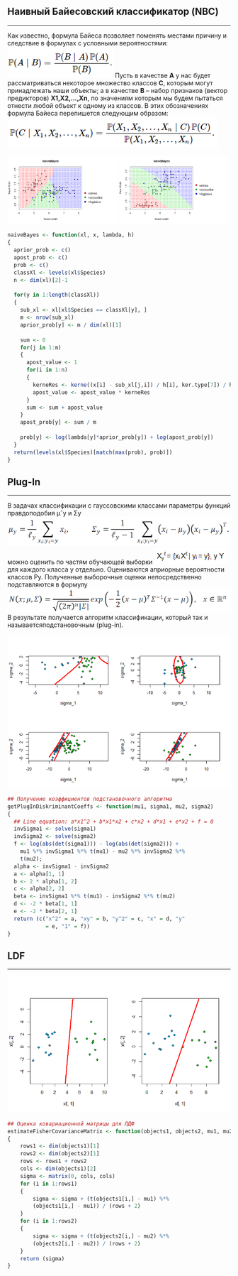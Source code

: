 ## Наивный Байесовский классификатор (NBC)
___
Как известно, формула Байеса позволяет поменять местами причину и следствие в формулах с условными вероятностями:
![](images/readme_img_1.png)
Пусть в качестве **A** у нас будет рассматриваться некоторое множество классов **C**, которым могут принадлежать наши объекты; а в качестве **B** – набор признаков (вектор предикторов) **X1,X2,...,Xn**, по значениям которым мы будем пытаться отнести любой объект к одному из классов. В этих обозначениях формула Байеса перепишется следующим образом:
![plug-in](images/readme_img_2.png)

<img src="images/baes1.png" width=49%/> <img src="images/baes2.png" width=49%/> 
```R
naiveBayes <- function(xl, x, lambda, h)
{
  aprior_prob <- c()
  apost_prob <- c()
  prob <- c()
  classXl <- levels(xl$Species)     
  n <- dim(xl)[2]-1
  
  for(y in 1:length(classXl))
  {
    sub_xl <- xl[xl$Species == classXl[y], ]
    m <- nrow(sub_xl)
    aprior_prob[y] <- m / dim(xl)[1]
    
    sum <- 0
    for(j in 1:m)
    {
      apost_value <- 1
      for(i in 1:n)
      {
        kerneRes <- kerne((x[i] - sub_xl[j,i]) / h[i], ker.type[7]) / h[i]
        apost_value <- apost_value * kerneRes
      }
      sum <- sum + apost_value
    }
    apost_prob[y] <- sum / m
    
    prob[y] <- log(lambda[y]*aprior_prob[y]) + log(apost_prob[y]) 
  }   
  return(levels(xl$Species)[match(max(prob), prob)])
}
```

## Plug-In
___
В задачах классификации с гауссовскими классами параметры функций правдоподобия µˆy и Σy
![plug-in](images/readme_img_5.png)
можно оценить по частям обучающей выборки
![plug-in](images/readme_img_3.png)
для каждого класса y отдельно. Оцениваются априорные вероятности классов Py. Полученные выборочные оценки непосредственно подставляются в формулу
![plug-in](images/readme_img_4.png)
В результате получается алгоритм классификации, который так и называетсяподстановочным (plug-in).

![plug-in](images/plug-in_quadro.png)
```R
## Получение коэффициентов подстановочного алгоритма
getPlugInDiskriminantCoeffs <- function(mu1, sigma1, mu2, sigma2)
{
  ## Line equation: a*x1^2 + b*x1*x2 + c*x2 + d*x1 + e*x2 + f = 0
  invSigma1 <- solve(sigma1)
  invSigma2 <- solve(sigma2)
  f <- log(abs(det(sigma1))) - log(abs(det(sigma2))) +
    mu1 %*% invSigma1 %*% t(mu1) - mu2 %*% invSigma2 %*%
    t(mu2);
  alpha <- invSigma1 - invSigma2
  a <- alpha[1, 1]
  b <- 2 * alpha[1, 2]
  c <- alpha[2, 2]
  beta <- invSigma1 %*% t(mu1) - invSigma2 %*% t(mu2)
  d <- -2 * beta[1, 1]
  e <- -2 * beta[2, 1]
  return (c("x^2" = a, "xy" = b, "y^2" = c, "x" = d, "y"
            = e, "1" = f))
}
```

## LDF
___
![LDF](images/LDF.png)
```R
## Оценка ковариационной матрицы для ЛДФ
estimateFisherCovarianceMatrix <- function(objects1, objects2, mu1, mu2)
{
	rows1 <- dim(objects1)[1]
	rows2 <- dim(objects2)[1]
	rows <- rows1 + rows2
	cols <- dim(objects1)[2]
	sigma <- matrix(0, cols, cols)
	for (i in 1:rows1)
	{
		sigma <- sigma + (t(objects1[i,] - mu1) %*%
		(objects1[i,] - mu1)) / (rows + 2)
	}
	for (i in 1:rows2)
	{
		sigma <- sigma + (t(objects2[i,] - mu2) %*%
		(objects2[i,] - mu2)) / (rows + 2)
	}
	return (sigma)
}
```